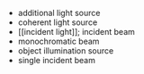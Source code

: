 - additional light source
- coherent light source
- [[incident light]]; incident beam
- monochromatic beam
- object illumination source
- single incident beam
